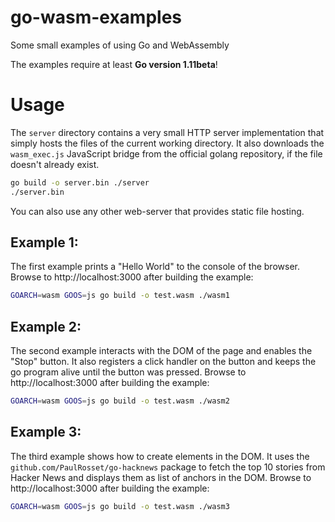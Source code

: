 # go-wasm-examples
Some small examples of using Go and WebAssembly

The examples require at least **Go version 1.11beta**!

# Usage

The `server` directory contains a very small HTTP server implementation that 
simply hosts the files of the current working directory.
It also downloads the `wasm_exec.js` JavaScript bridge from the official golang
repository, if the file doesn't already exist.

```bash
go build -o server.bin ./server
./server.bin
```
You can also use any other web-server that provides static file hosting.

## Example 1:

The first example prints a "Hello World" to the console of the browser.
Browse to http://localhost:3000 after building the example:

```bash
GOARCH=wasm GOOS=js go build -o test.wasm ./wasm1
```

## Example 2:

The second example interacts with the DOM of the page and enables the "Stop"
button.
It also registers a click handler on the button and keeps the go program alive 
until the button was pressed.
Browse to http://localhost:3000 after building the example:

```bash
GOARCH=wasm GOOS=js go build -o test.wasm ./wasm2
```

## Example 3:

The third example shows how to create elements in the DOM. It uses the
`github.com/PaulRosset/go-hacknews` package to fetch the top 10 stories from
Hacker News and displays them as list of anchors in the DOM.
Browse to http://localhost:3000 after building the example:

```bash
GOARCH=wasm GOOS=js go build -o test.wasm ./wasm3
```
